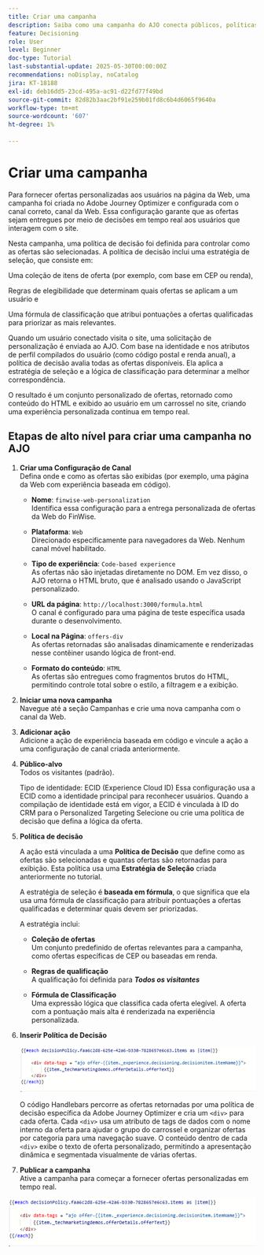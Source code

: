```yaml
---
title: Criar uma campanha
description: Saiba como uma campanha do AJO conecta públicos, políticas de decisão e canais para fornecer ofertas personalizadas no momento certo nos pontos de contato do cliente.
feature: Decisioning
role: User
level: Beginner
doc-type: Tutorial
last-substantial-update: 2025-05-30T00:00:00Z
recommendations: noDisplay, noCatalog
jira: KT-18188
exl-id: deb16dd5-23cd-495a-ac91-d22fd77f49bd
source-git-commit: 82d82b3aac2bf91e259b01fd8c6b4d6065f9640a
workflow-type: tm+mt
source-wordcount: '607'
ht-degree: 1%

---
```


# Criar uma campanha

Para fornecer ofertas personalizadas aos usuários na página da Web, uma campanha foi criada no Adobe Journey Optimizer e configurada com o canal correto, canal da Web. Essa configuração garante que as ofertas sejam entregues por meio de decisões em tempo real aos usuários que interagem com o site.

Nesta campanha, uma política de decisão foi definida para controlar como as ofertas são selecionadas. A política de decisão inclui uma estratégia de seleção, que consiste em:

Uma coleção de itens de oferta (por exemplo, com base em CEP ou renda),

Regras de elegibilidade que determinam quais ofertas se aplicam a um usuário e

Uma fórmula de classificação que atribui pontuações a ofertas qualificadas para priorizar as mais relevantes.

Quando um usuário conectado visita o site, uma solicitação de personalização é enviada ao AJO. Com base na identidade e nos atributos de perfil compilados do usuário (como código postal e renda anual), a política de decisão avalia todas as ofertas disponíveis. Ela aplica a estratégia de seleção e a lógica de classificação para determinar a melhor correspondência.

O resultado é um conjunto personalizado de ofertas, retornado como conteúdo do HTML e exibido ao usuário em um carrossel no site, criando uma experiência personalizada contínua em tempo real.


## Etapas de alto nível para criar uma campanha no AJO

1. **Criar uma Configuração de Canal**\
   Defina onde e como as ofertas são exibidas (por exemplo, uma página da Web com experiência baseada em código).
   - **Nome**: `finwise-web-personalization`\
     Identifica essa configuração para a entrega personalizada de ofertas da Web do FinWise.

   - **Plataforma**: `Web`\
     Direcionado especificamente para navegadores da Web. Nenhum canal móvel habilitado.

   - **Tipo de experiência**: `Code-based experience`\
     As ofertas não são injetadas diretamente no DOM. Em vez disso, o AJO retorna o HTML bruto, que é analisado usando o JavaScript personalizado.

   - **URL da página**: `http://localhost:3000/formula.html`\
     O canal é configurado para uma página de teste específica usada durante o desenvolvimento.

   - **Local na Página**: `offers-div`\
     As ofertas retornadas são analisadas dinamicamente e renderizadas nesse contêiner usando lógica de front-end.

   - **Formato do conteúdo**: `HTML`\
     As ofertas são entregues como fragmentos brutos do HTML, permitindo controle total sobre o estilo, a filtragem e a exibição.


2. **Iniciar uma nova campanha**\
   Navegue até a seção Campanhas e crie uma nova campanha com o canal da Web.

3. **Adicionar ação**\
   Adicione a ação de experiência baseada em código e vincule a ação a uma configuração de canal criada anteriormente.



4. **Público-alvo**\
   Todos os visitantes (padrão).

   Tipo de identidade: ECID (Experience Cloud ID)
Essa configuração usa a ECID como a identidade principal para reconhecer usuários. Quando a compilação de identidade está em vigor, a ECID é vinculada à ID do CRM para o Personalized Targeting Selecione ou crie uma política de decisão que defina a lógica da oferta.

5. **Política de decisão**


   A ação está vinculada a uma **Política de Decisão** que define como as ofertas são selecionadas e quantas ofertas são retornadas para exibição. Esta política usa uma **Estratégia de Seleção** criada anteriormente no tutorial.

   A estratégia de seleção é **baseada em fórmula**, o que significa que ela usa uma fórmula de classificação para atribuir pontuações a ofertas qualificadas e determinar quais devem ser priorizadas.

   A estratégia inclui:

   - **Coleção de ofertas**\
     Um conjunto predefinido de ofertas relevantes para a campanha, como ofertas específicas de CEP ou baseadas em renda.

   - **Regras de qualificação**\
     A qualificação foi definida para **_Todos os visitantes_**

   - **Fórmula de Classificação**\
     Uma expressão lógica que classifica cada oferta elegível. A oferta com a pontuação mais alta é renderizada na experiência personalizada.


6. **Inserir Política de Decisão**

   ![editor-personalização](assets/personalization-editor.png)

   O código Handlebars percorre as ofertas retornadas por uma política de decisão específica da Adobe Journey Optimizer e cria um `<div>` para cada oferta. Cada `<div>` usa um atributo de tags de dados com o nome interno da oferta para ajudar o grupo do carrossel e organizar ofertas por categoria para uma navegação suave. O conteúdo dentro de cada `<div>` exibe o texto de oferta personalizado, permitindo a apresentação dinâmica e segmentada visualmente de várias ofertas.


7. **Publicar a campanha**\
   Ative a campanha para começar a fornecer ofertas personalizadas em tempo real.

![img](assets/personalization-editor.png)
